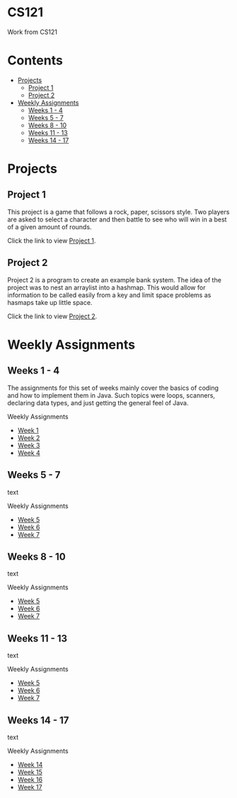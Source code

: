 #  CS121
Work from CS121
# Contents
- [Projects](#projects)
  - [Project 1](#project-1)
  - [Project 2](#project-2)
- [Weekly Assignments](#weekly)
  - [Weeks 1 - 4](#w1-4)
  - [Weeks 5 - 7](#w5-7)
  - [Weeks 8 - 10](#w8-10)
  - [Weeks 11 - 13](#w11-13)
  - [Weeks 14 - 17](#w14-17)

# <a name="projects"></a>Projects
## <a name="project-1"></a>Project 1

This project is a game that follows a rock, paper, scissors style. Two players are asked to select a character and then battle to see who will win in a best of a given amount of rounds.   
     
Click the link to view [Project 1](https://github.com/CRoach02/CS121/tree/CS121/src/projectOne).

## <a name="project-2"></a>Project 2
Project 2 is a program to create an example bank system. The idea of the project was to nest an arraylist into a hashmap. This would allow for information to be called easily from a key and limit space problems as hasmaps take up little space.   
      
Click the link to view [Project 2](https://github.com/CRoach02/CS121/tree/CS121/src/projectTwo).
# <a name="weekly"></a>Weekly Assignments
## <a name="w1-4"></a>Weeks 1 - 4
The assignments for this set of weeks mainly cover the basics of coding and how to implement them in Java. Such topics were loops, scanners, declaring data types, and just getting the general feel of Java. 

Weekly Assignments
- [Week 1](https://github.com/CRoach02/CS121/tree/CS121/src/weekOne)
- [Week 2](https://github.com/CRoach02/CS121/tree/CS121/src/weekTwo)
- [Week 3](https://github.com/CRoach02/CS121/tree/CS121/src/weekThree)
- [Week 4](https://github.com/CRoach02/CS121/tree/CS121/src/weekFour)
## <a name="w5-7"></a>Weeks 5 - 7
text
     
Weekly Assignments
- [Week 5](https://github.com/CRoach02/CS121/tree/CS121/src/weekFive)
- [Week 6](https://github.com/CRoach02/CS121/tree/CS121/src/weekSix)
- [Week 7](https://github.com/CRoach02/CS121/tree/CS121/src/weekSeven)
## <a name="w8-10"></a>Weeks 8 - 10
text
     
Weekly Assignments
- [Week 5](https://github.com/CRoach02/CS121/tree/CS121/src/weekFive)
- [Week 6](https://github.com/CRoach02/CS121/tree/CS121/src/weekSix)
- [Week 7](https://github.com/CRoach02/CS121/tree/CS121/src/weekSeven)
## <a name="w11-13"></a>Weeks 11 - 13
text
     
Weekly Assignments
- [Week 5](https://github.com/CRoach02/CS121/tree/CS121/src/weekFive)
- [Week 6](https://github.com/CRoach02/CS121/tree/CS121/src/weekSix)
- [Week 7](https://github.com/CRoach02/CS121/tree/CS121/src/weekSeven)
## <a name="w14-17"></a>Weeks 14 - 17
text
     
Weekly Assignments
- [Week 14](https://github.com/CRoach02/CS121/tree/CS121/src/weekFourteen)
- [Week 15](https://github.com/CRoach02/CS121/tree/CS121/src/weekFifteen)
- [Week 16](https://github.com/CRoach02/CS121/tree/CS121/src/weekSixteen)
- [Week 17](https://github.com/CRoach02/CS121/tree/CS121/src/weekSeventeen)




